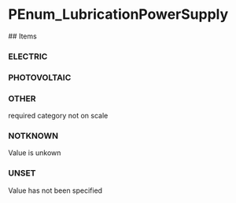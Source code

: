 # PEnum_LubricationPowerSupply

<!-- end of definition -->## Items

### ELECTRIC


### PHOTOVOLTAIC


### OTHER
required category not on scale

### NOTKNOWN
Value is unkown

### UNSET
Value has not been specified
